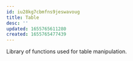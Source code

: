 ```yaml
---
id: iu28kg7cbmfns9jeswavoug
title: Table
desc: ''
updated: 1655765611280
created: 1655765477439
---
```


Library of functions used for table manipulation.
